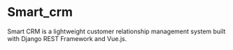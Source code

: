 # Smart_crm
Smart CRM is a lightweight customer relationship management system built with Django REST Framework and Vue.js.
